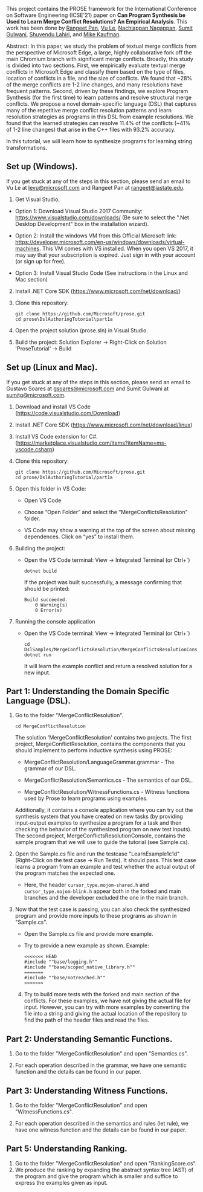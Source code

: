 This project contains the PROSE framework for the International Conference on Software Engineering (ICSE'21) paper on **Can Program Synthesis be Used to Learn Merge Conflict Resolutions? An Empirical Analysis**. This work has been done by [Rangeet Pan](https://rangeetpan.github.io/), [Vu Le](https://www.microsoft.com/en-us/research/people/levu/), [Nachiappan Nagappan](https://nachinagappan.github.io/), [Sumit Gulwani](https://www.microsoft.com/en-us/research/people/sumitg/), [Shuvendu Lahiri](https://www.microsoft.com/en-us/research/people/shuvendu/), and [Mike Kaufman](https://www.linkedin.com/in/mike-kaufman-439622/).

Abstract: In this paper, we study the problem of textual merge conflicts from the perspective of Microsoft Edge, a large, highly collaborative fork off the main Chromium branch with significant merge conflicts. 
Broadly, this study is divided into two sections. First, we empirically evaluate textual merge conflicts in Microsoft Edge and classify them based on the type of files, location of conflicts in a file, and the size of conflicts.
We found that ~28% of the merge conflicts are 1-2 line changes, and many resolutions have frequent patterns. 
Second, driven by these findings, we explore Program Synthesis (for the first time) to learn patterns and resolve structural merge conflicts. 
We propose a novel domain-specific language (DSL) that captures many of the repetitive merge conflict resolution patterns and learn resolution strategies as programs in this DSL from example resolutions. We found that the learned strategies can resolve 11.4% of the conflicts (~41% of 1-2 line changes) that arise in the  C++ files with 93.2% accuracy.

In this tutorial, we will learn how to synthesize programs for learning string transformations.

## Set up (Windows).

If you get stuck at any of the steps in this section, please send an email to Vu Le at levu@microsoft.com and Rangeet Pan at rangeet@iastate.edu.

1. Get Visual Studio.

+ Option 1: Download Visual Studio 2017 Community: https://www.visualstudio.com/downloads/ (Be sure to select the ".Net Desktop Development" box in the installation wizard).

+ Option 2: Install the windows VM from this Official Microsoft link: https://developer.microsoft.com/en-us/windows/downloads/virtual-machines. This VM comes with VS installed. When you open VS 2017, it may say that your subscription is expired. Just sign in with your account (or sign up for free).

+ Option 3: Install Visual Studio Code (See instructions in the Linux and Mac section)

2. Install .NET Core SDK (https://www.microsoft.com/net/download/)

3. Clone this repository:

    ```
    git clone https://github.com/Microsoft/prose.git
    cd prose\DslAuthoringTutorial\part1a
    ```

4. Open the project solution (prose.sln) in Visual Studio.

5. Build the project: Solution Explorer -> Right-Click on Solution 'ProseTutorial' -> Build

## Set up (Linux and Mac).

If you get stuck at any of the steps in this section, please send an email to Gustavo Soares at gsoares@microsoft.com and Sumit Gulwani at sumitg@microsoft.com.

1.  Download and install VS Code (https://code.visualstudio.com/Download)

1.  Install .NET Core SDK (https://www.microsoft.com/net/download/linux)

1.  Install VS Code extension for C#. (https://marketplace.visualstudio.com/items?itemName=ms-vscode.csharp)

1.  Clone this repository:

    ```
    git clone https://github.com/Microsoft/prose.git
    cd prose/DslAuthoringTutorial/part1a
    ```

1.  Open this folder in VS Code:

    +   Open VS Code

    +   Choose “Open Folder” and select the “MergeConflictsResolution” folder.

    +   VS Code may show a warning at the top of the screen about missing dependences. Click on “yes” to install them.

1.  Building the project:

    +   Open the VS Code terminal: View -> Integrated Terminal (or Ctrl+\`)

        ```
        dotnet build
        ```

        If the project was built successfully, a message confirming that should be printed:

        ```
        Build succeeded.
            0 Warning(s)
            0 Error(s)
        ```

1.  Running the console application

    +   Open the VS Code terminal: View -> Integrated Terminal (or Ctrl+\`)

        ```
        cd DslSamples/MergeConflictsResolution/MergeConflictsResolutionConsole
        dotnet run
        ```
        It will learn the example conflict and return a resolved solution for a new input.

## Part 1: Understanding the Domain Specific Language (DSL).


1. Go to the folder "MergeConflictResolution".
    ```
    cd MergeConflictResolution
    ```

    The solution 'MergeConflictResolution' contains two projects. The first project, MergeConflictResolution, contains the components that you should implement to perform inductive synthesis using PROSE:

    + MergeConflictResolution/LanguageGrammar.grammar - The grammar of our DSL.

    + MergeConflictResolution/Semantics.cs - The semantics of our DSL.

    + MergeConflictResolution/WitnessFunctions.cs - Witness functions used by Prose to learn programs using examples.

    Additionally, it contains a console application where you can try out the synthesis system that you have created on new tasks (by  providing input-output examples to  synthesize a program for a task and then checking the behavior of the synthesized program on    new test inputs). The second project, MergeConflictsResolutionConsole, contains the sample program that we will use to guide the tutorial (see Sample.cs).

2. Open the Sample.cs file and run the testcase "LearnExample1c1d" (Right-Click on the test case -> Run Tests). It should pass. This test case learns a program from an example and test whether the actual output of the program matches the expected one.

    + Here, the header `cursor_type.mojom-shared.h` and `cursor_type.mojom-blink.h` appear both in the forked and main branches and the         developer excluded the one in the main branch.

3. Now that the test case is passing, you can also check the synthesized program and provide more inputs to these programs as shown in "Sample.cs".

    + Open the Sample.cs file and provide more example.

    + Try to provide a new example as shown. Example:

        ```
        <<<<<<< HEAD
        #include ""base/logging.h""
        #include ""base/scoped_native_library.h""
        =======
        #include ""base/notreached.h""
        >>>>>>>
        ```

    4. Try to build more tests with the forked and main section of the conflicts. For these examples, we have not giving the actual file for input. However, you can try with more examples by converting the file into a string and giving the actual location of the repository to find the path of the header files and read the files.

## Part 2: Understanding Semantic Functions.

1. Go to the folder "MergeConflictResolution" and open "Semantics.cs".

2. For each operation described in the grammar, we have one semantic function and the details can be found in our paper.


## Part 3: Understanding Witness Functions.

1. Go to the folder "MergeConflictResolution" and open "WitnessFunctions.cs".

2. For each operation described in the semantics and rules (let rule), we have one witness function and the details can be found in our paper.


## Part 5: Understanding Ranking.

1. Go to the folder "MergeConflictResolution" and open "RankingScore.cs".
2. We produce the ranking by expanding the abstract syntax tree (AST) of the program and give the program which is smaller and suffice to express the examples given as input.
